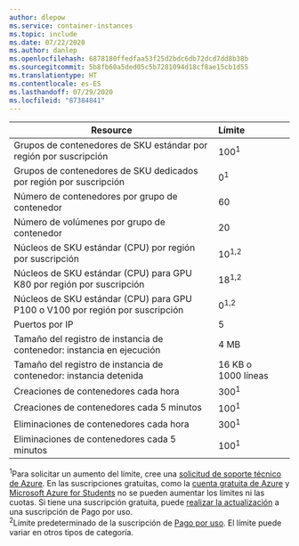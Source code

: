 ```yaml
---
author: dlepow
ms.service: container-instances
ms.topic: include
ms.date: 07/22/2020
ms.author: danlep
ms.openlocfilehash: 6878180ffedfaa53f25d2bdc6db72dcd7dd8b38b
ms.sourcegitcommit: 5b8fb60a5ded05c5b7281094d18cf8ae15cb1d55
ms.translationtype: HT
ms.contentlocale: es-ES
ms.lasthandoff: 07/29/2020
ms.locfileid: "87384841"
---
```

| Resource | Límite |
| --- | :--- |
| Grupos de contenedores de SKU estándar por región por suscripción | 100<sup>1</sup> |
| Grupos de contenedores de SKU dedicados por región por suscripción | 0<sup>1</sup> |
| Número de contenedores por grupo de contenedor | 60 |
| Número de volúmenes por grupo de contenedor | 20 |
| Núcleos de SKU estándar (CPU) por región por suscripción | 10<sup>1,2</sup> | 
| Núcleos de SKU estándar (CPU) para GPU K80 por región por suscripción | 18<sup>1,2</sup> |
| Núcleos de SKU estándar (CPU) para GPU P100 o V100 por región por suscripción | 0<sup>1,2</sup> |
| Puertos por IP | 5 |
| Tamaño del registro de instancia de contenedor: instancia en ejecución | 4 MB |
| Tamaño del registro de instancia de contenedor: instancia detenida | 16 KB o 1000 líneas |
| Creaciones de contenedores cada hora |300<sup>1</sup> |
| Creaciones de contenedores cada 5 minutos | 100<sup>1</sup> |
| Eliminaciones de contenedores cada hora | 300<sup>1</sup> |
| Eliminaciones de contenedores cada 5 minutos | 100<sup>1</sup> |


<sup>1</sup>Para solicitar un aumento del límite, cree una [solicitud de soporte técnico de Azure][azure-support]. En las suscripciones gratuitas, como la [cuenta gratuita de Azure](https://azure.microsoft.com/offers/ms-azr-0044p/) y [Microsoft Azure for Students](https://azure.microsoft.com/offers/ms-azr-0170p/) no se pueden aumentar los límites ni las cuotas. Si tiene una suscripción gratuita, puede [realizar la actualización](../articles/cost-management-billing/manage/upgrade-azure-subscription.md) a una suscripción de Pago por uso.<br />
<sup>2</sup>Límite predeterminado de la suscripción de [Pago por uso](https://azure.microsoft.com/offers/ms-azr-0003p/). El límite puede variar en otros tipos de categoría.<br/>

<!-- LINKS - External -->
[azure-support]: https://ms.portal.azure.com/#blade/Microsoft_Azure_Support/HelpAndSupportBlade/newsupportrequest
